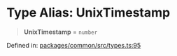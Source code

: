 # Type Alias: UnixTimestamp

> **UnixTimestamp** = `number`

Defined in: [packages/common/src/types.ts:95](https://github.com/dcdpr/did-btcr2-js/blob/4a717493e735221d072999f212891939f4de3f23/packages/common/src/types.ts#L95)
